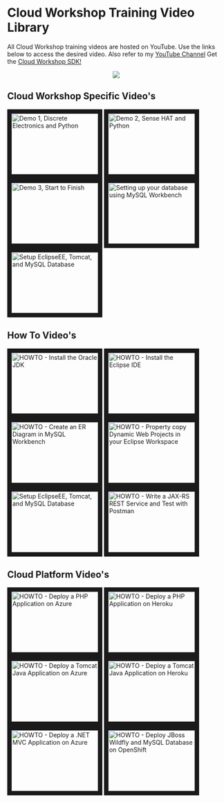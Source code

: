 **Cloud Workshop Training Video Library**
==================
All Cloud Workshop training videos are hosted on YouTube. Use the links below to access the desired video. Also refer to my [YouTube Channel](https://www.youtube.com/channel/UC2DHJZpK2SpyHLTVkDRM-sQ/) Get the [Cloud Workshop SDK!](https://github.com/markreha/cloudworkshop/blob/master/README.md)

<p align="center">
	<img src="https://github.com/markreha/cloudworkshop/raw/master/sdk/docs/architecture/images/dilbert.gif" />
</p>

Cloud Workshop Specific Video's
--------
<a href="http://www.youtube.com/watch?feature=player_embedded&v=9LfZDMIIJQw" target="_blank"><img src="http://img.youtube.com/vi/9LfZDMIIJQw/0.jpg" alt="Demo 1, Discrete Electronics and Python" width="200" height="140" border="10" /></a>
<a href="http://www.youtube.com/watch?feature=player_embedded&v=7BcrK2IkN4w" target="_blank"><img src="http://img.youtube.com/vi/7BcrK2IkN4w/0.jpg" alt="Demo 2, Sense HAT and Python" width="200" height="140" border="10" /></a>
<a href="http://www.youtube.com/watch?feature=player_embedded&v=gtfq57eYa7E" target="_blank"><img src="http://img.youtube.com/vi/gtfq57eYa7E/0.jpg" alt="Demo 3, Start to Finish" width="200" height="140" border="10" /></a>
<a href="http://www.youtube.com/watch?feature=player_embedded&v=iyXJW1Lbcds" target="_blank"><img src="http://img.youtube.com/vi/iyXJW1Lbcds/0.jpg" alt="Setting up your database using MySQL Workbench" width="200" height="140" border="10" /></a>
<a href="http://www.youtube.com/watch?feature=player_embedded&v=OPoDh4BaPBo" target="_blank"><img src="http://img.youtube.com/vi/OPoDh4BaPBo/0.jpg" alt="Setup EclipseEE, Tomcat, and MySQL Database" width="200" height="140" border="10" /></a>

How To Video's
--------
<a href="http://www.youtube.com/watch?feature=player_embedded&v=I08V0E5qi0o" target="_blank"><img src="http://img.youtube.com/vi/I08V0E5qi0o/0.jpg" alt="HOWTO - Install the Oracle JDK" width="200" height="140" border="10" /></a>
<a href="http://www.youtube.com/watch?feature=player_embedded&v=cf8GoFr0QE0" target="_blank"><img src="http://img.youtube.com/vi/cf8GoFr0QE0/0.jpg" alt="HOWTO - Install the Eclipse IDE" width="200" height="140" border="10" /></a>
<a href="http://www.youtube.com/watch?feature=player_embedded&v=OarbG3a38IY" target="_blank"><img src="http://img.youtube.com/vi/OarbG3a38IY/0.jpg" alt="HOWTO - Create an ER Diagram in MySQL Workbench" width="200" height="140" border="10" /></a>
<a href="http://www.youtube.com/watch?feature=player_embedded&v=o-IxLROusQ8" target="_blank"><img src="http://img.youtube.com/vi/o-IxLROusQ8/0.jpg" alt="HOWTO - Property copy Dynamic Web Projects in your Eclipse Workspace" width="200" height="140" border="10" /></a>
<a href="http://www.youtube.com/watch?feature=player_embedded&v=OPoDh4BaPBo" target="_blank"><img src="http://img.youtube.com/vi/OPoDh4BaPBo/0.jpg" alt="Setup EclipseEE, Tomcat, and MySQL Database" width="200" height="140" border="10" /></a>
<a href="http://www.youtube.com/watch?feature=player_embedded&v=Sm-nQBlCH9I" target="_blank"><img src="http://img.youtube.com/vi/Sm-nQBlCH9I/0.jpg" alt="HOWTO - Write a JAX-RS REST Service and Test with Postman" width="200" height="140" border="10" /></a>


Cloud Platform Video's
--------
<a href="http://www.youtube.com/watch?feature=player_embedded&v=EUI_OmP8X20" target="_blank"><img src="http://img.youtube.com/vi/EUI_OmP8X20/0.jpg" alt="HOWTO - Deploy a PHP Application on Azure" width="200" height="140" border="10" /></a>
<a href="http://www.youtube.com/watch?feature=player_embedded&v=rn5XBBd-_J8" target="_blank"><img src="http://img.youtube.com/vi/rn5XBBd-_J8/0.jpg" alt="HOWTO - Deploy a PHP Application on Heroku" width="200" height="140" border="10" /></a>
<a href="http://www.youtube.com/watch?feature=player_embedded&v=7X2WRa-bjlg" target="_blank"><img src="http://img.youtube.com/vi/7X2WRa-bjlg/0.jpg" alt="HOWTO - Deploy a Tomcat Java Application on Azure" width="200" height="140" border="10" /></a>
<a href="http://www.youtube.com/watch?feature=player_embedded&v=I9XqYN920hI" target="_blank"><img src="http://img.youtube.com/vi/I9XqYN920hI/0.jpg" alt="HOWTO - Deploy a Tomcat Java Application on Heroku" width="200" height="140" border="10" /></a>
<a href="http://www.youtube.com/watch?feature=player_embedded&v=m_7oEjKVo1E" target="_blank"><img src="http://img.youtube.com/vi/m_7oEjKVo1E/0.jpg" alt="HOWTO - Deploy a .NET MVC Application on Azure" width="200" height="140" border="10" /></a>
<a href="http://www.youtube.com/watch?feature=player_embedded&v=h6D0Buz6sCs" target="_blank"><img src="http://img.youtube.com/vi/h6D0Buz6sCs/0.jpg" alt="HOWTO - Deploy JBoss Wildfly and MySQL Database on OpenShift" width="200" height="140" border="10" /></a>



